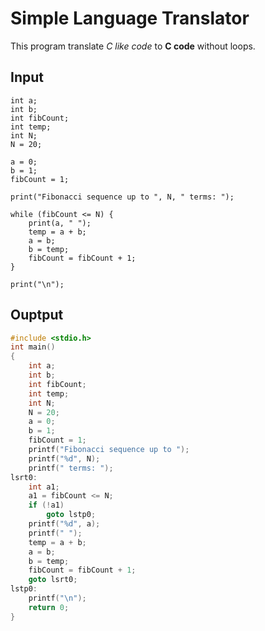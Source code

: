 # Simple Language Translator

This program translate *C like code* to **C code** without loops.

## Input
```
int a;
int b;
int fibCount;
int temp;
int N;
N = 20;

a = 0;
b = 1;
fibCount = 1;

print("Fibonacci sequence up to ", N, " terms: ");
    
while (fibCount <= N) {
    print(a, " ");
    temp = a + b;
    a = b;
    b = temp;
    fibCount = fibCount + 1;
}

print("\n");
```

## Ouptput
```c
#include <stdio.h>
int main()
{
	int a;
	int b;
	int fibCount;
	int temp;
	int N;
	N = 20;
	a = 0;
	b = 1;
	fibCount = 1;
	printf("Fibonacci sequence up to ");
	printf("%d", N);
	printf(" terms: ");
lsrt0:
	int a1;
	a1 = fibCount <= N;
	if (!a1)
		goto lstp0;
	printf("%d", a);
	printf(" ");
	temp = a + b;
	a = b;
	b = temp;
	fibCount = fibCount + 1;
	goto lsrt0;
lstp0:
	printf("\n");
	return 0;
}

```